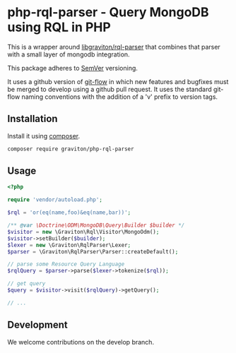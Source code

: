 php-rql-parser - Query MongoDB using RQL in PHP
==============

This is a wrapper around [libgraviton/rql-parser](https://github.com/libgraviton/rql-parser) that combines that parser with a small layer of mongodb integration.

This package adheres to [SemVer](http://semver.org/spec/v2.0.0.html) versioning.

It uses a github version of [git-flow](http://nvie.com/posts/a-successful-git-branching-model/) in which new features and bugfixes must be merged to develop
using a github pull request. It uses the standard git-flow naming conventions with the addition of a 'v' prefix to version tags.

## Installation

Install it using [composer](https://getcomposer.org/).

```bash
composer require graviton/php-rql-parser
```

## Usage

```php
<?php

require 'vendor/autoload.php';

$rql = 'or(eq(name,foo)&eq(name,bar))';

/** @var \Doctrine\ODM\MongoDB\Query\Builder $builder */
$visitor = new \Graviton\Rql\Visitor\MongoOdm();
$visitor->setBuilder($builder);
$lexer = new \Graviton\RqlParser\Lexer;
$parser = \Graviton\RqlParser\Parser::createDefault();

// parse some Resource Query Language 
$rqlQuery = $parser->parse($lexer->tokenize($rql));

// get query
$query = $visitor->visit($rqlQuery)->getQuery();

// ...
```

## Development

We welcome contributions on the develop branch.
